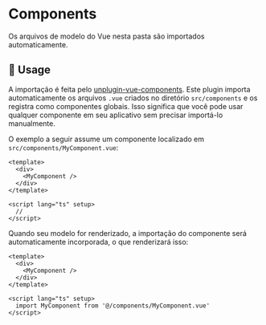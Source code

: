 # Components

Os arquivos de modelo do Vue nesta pasta são importados automaticamente.

## 🚀 Usage

A importação é feita pelo [unplugin-vue-components](https://github.com/unplugin/unplugin-vue-components). Este plugin importa automaticamente os arquivos `.vue` criados no diretório `src/components` e os registra como componentes globais. Isso significa que você pode usar qualquer componente em seu aplicativo sem precisar importá-lo manualmente.

O exemplo a seguir assume um componente localizado em `src/components/MyComponent.vue`:

```vue
<template>
  <div>
    <MyComponent />
  </div>
</template>

<script lang="ts" setup>
  //
</script>
```

Quando seu modelo for renderizado, a importação do componente será automaticamente incorporada, o que renderizará isso:

```vue
<template>
  <div>
    <MyComponent />
  </div>
</template>

<script lang="ts" setup>
  import MyComponent from '@/components/MyComponent.vue'
</script>
```
